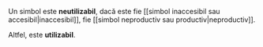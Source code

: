 Un simbol este **neutilizabil**, dacă este fie [[simbol inaccesibil sau accesibil|inaccesibil]], fie [[simbol neproductiv sau productiv|neproductiv]].

Altfel, este **utilizabil**.
